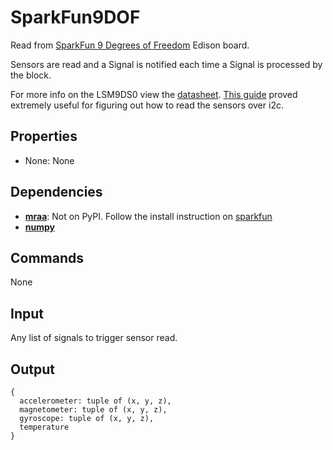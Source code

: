 SparkFun9DOF
============

Read from [SparkFun 9 Degrees of Freedom](https://www.sparkfun.com/products/13033) Edison board.

Sensors are read and a Signal is notified each time a Signal is processed by the block.

For more info on the LSM9DS0 view the [datasheet](http://www.st.com/web/en/catalog/sense_power/FM89/SC1448/PF258556). [This guide](http://stephaniemoyerman.com/?p=81) proved extremely useful for figuring out how to read the sensors over i2c.

Properties
----------
- None: None

Dependencies
------------

-   [**mraa**](https://github.com/intel-iot-devkit/mraa): Not on PyPI. Follow the install instruction on [sparkfun](https://learn.sparkfun.com/tutorials/installing-libmraa-on-ubilinux-for-edison)
-   [**numpy**](https://pypi.python.org/pypi/numpy)

Commands
--------
None

Input
-----
Any list of signals to trigger sensor read.

Output
------

```
{
  accelerometer: tuple of (x, y, z),
  magnetometer: tuple of (x, y, z),
  gyroscope: tuple of (x, y, z),
  temperature
}
```
